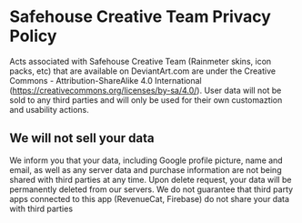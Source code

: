 # Safehouse Creative Team Privacy Policy
Acts associated with Safehouse Creative Team (Rainmeter skins, icon packs, etc) that are available on DeviantArt.com are under the Creative Commons - Attribution-ShareAlike 4.0 International (https://creativecommons.org/licenses/by-sa/4.0/). User data will not be sold to any third parties and will only be used for their own customaztion and usability actions.

<h2>We will not sell your data</h2>
We inform you that your data, including Google profile picture, name and email, as well as any server data and purchase information are not being shared with third parties at any time. Upon delete request, your data will be permanently deleted from our servers. We do not guarantee that third party apps connected to this app (RevenueCat, Firebase) do not share your data with third parties
